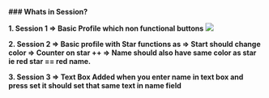 **### Whats in Session?**

**1. Session 1 => Basic Profile which non functional buttons** 
![](https://flutter.dev/assets/ui/layout/lakes-2e8707102ca4f56f44e40ce3703606e1600ac1574fe5544c0f2d96f966bed853.jpg)

**2. Session 2 => Basic profile with Star functions as => Start should change color => Counter on star ++ => Name should also have same color as star ie red star == red name.** 


**3. Session 3 => Text Box Added when you enter name in text box and press set it should set that same text in name field**


